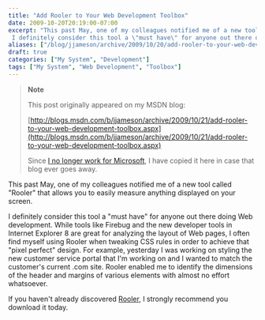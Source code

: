 ```yaml
---
title: "Add Rooler to Your Web Development Toolbox"
date: 2009-10-20T20:19:00-07:00
excerpt: "This past May, one of my colleagues notified me of a new tool called \"Rooler\" that allows you to easily measure anything displayed on your screen. 
 I definitely consider this tool a \"must have\" for anyone out there doing Web development. While tools..."
aliases: ["/blog/jjameson/archive/2009/10/20/add-rooler-to-your-web-development-toolbox.aspx"]
draft: true
categories: ["My System", "Development"]
tags: ["My System", "Web Development", "Toolbox"]
---
```


> **Note**
>
> This post originally appeared on my MSDN blog:
>
> [http://blogs.msdn.com/b/jjameson/archive/2009/10/21/add-rooler-to-your-web-development-toolbox.aspx](http://blogs.msdn.com/b/jjameson/archive/2009/10/21/add-rooler-to-your-web-development-toolbox.aspx)
>
> Since [I no longer work for Microsoft](/blog/jjameson/2011/09/02/last-day-with-microsoft), I have copied it here in case that blog ever goes away.

This past May, one of my colleagues notified me of a new tool called "Rooler" that allows you to easily measure anything displayed on your screen.

I definitely consider this tool a "must have" for anyone out there doing Web development. While tools like Firebug and the new developer tools in Internet Explorer 8 are great for analyzing the layout of Web pages, I often find myself using Rooler when tweaking CSS rules in order to achieve that "pixel perfect" design. For example, yesterday I was working on styling the new customer service portal that I'm working on and I wanted to match the customer's current .com site. Rooler enabled me to identify the dimensions of the header and margins of various elements with almost no effort whatsoever.

If you haven't already discovered [Rooler](http://blois.us/Rooler/), I strongly recommend you download it today.

